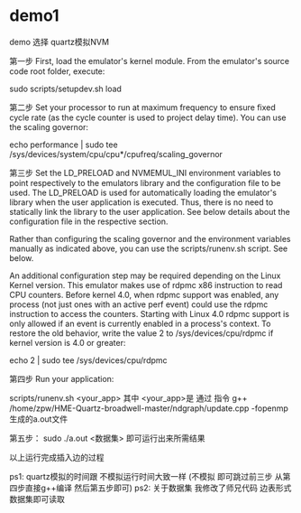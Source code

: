 # demo1

demo
选择 quartz模拟NVM

第一步 First, load the emulator's kernel module. From the emulator's source code root folder, execute:

sudo scripts/setupdev.sh load

第二步 Set your processor to run at maximum frequency to ensure fixed cycle rate (as the cycle counter is used to project delay time). You can use the scaling governor:

echo performance | sudo tee /sys/devices/system/cpu/cpu*/cpufreq/scaling_governor

第三步 Set the LD_PRELOAD and NVMEMUL_INI environment variables to point respectively to the emulators library and the configuration file to be used. The LD_PRELOAD is used for automatically loading the emulator's library when the user application is executed. Thus, there is no need to statically link the library to the user application. See below details about the configuration file in the respective section.

Rather than configuring the scaling governor and the environment variables manually as indicated above, you can use the scripts/runenv.sh script. See below.

An additional configuration step may be required depending on the Linux Kernel version. This emulator makes use of rdpmc x86 instruction to read CPU counters. Before kernel 4.0, when rdpmc support was enabled, any process (not just ones with an active perf event) could use the rdpmc instruction to access the counters. Starting with Linux 4.0 rdpmc support is only allowed if an event is currently enabled in a process's context. To restore the old behavior, write the value 2 to /sys/devices/cpu/rdpmc if kernel version is 4.0 or greater:

echo 2 | sudo tee /sys/devices/cpu/rdpmc

第四步 Run your application:

scripts/runenv.sh <your_app> 其中 <your_app>是 通过 指令 g++ /home/zpw/HME-Quartz-broadwell-master/ndgraph/update.cpp -fopenmp 生成的a.out文件

第五步： sudo ./a.out <数据集> 即可运行出来所需结果

以上运行完成插入边的过程

ps1: quartz模拟的时间跟 不模拟运行时间大致一样 (不模拟 即可跳过前三步 从第四步直接g++编译 然后第五步即可) ps2: 关于数据集 我修改了师兄代码 边表形式数据集即可读取
